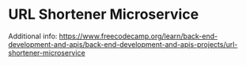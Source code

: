 # URL Shortener Microservice

Additional info: https://www.freecodecamp.org/learn/back-end-development-and-apis/back-end-development-and-apis-projects/url-shortener-microservice
